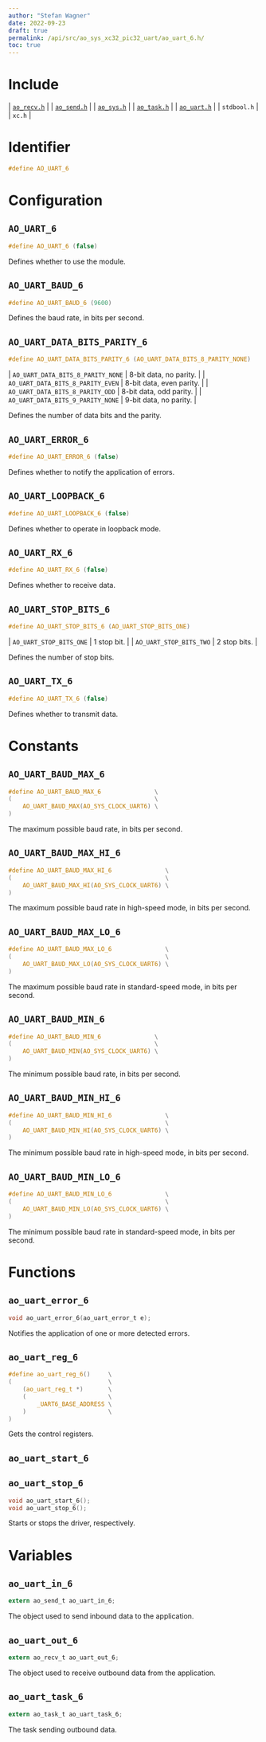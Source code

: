 ```yaml
---
author: "Stefan Wagner"
date: 2022-09-23
draft: true
permalink: /api/src/ao_sys_xc32_pic32_uart/ao_uart_6.h/
toc: true
---
```


# Include

| [`ao_recv.h`](../ao_sys/ao_recv.h.md) |
| [`ao_send.h`](../ao_sys/ao_send.h.md) |
| [`ao_sys.h`](ao_sys.h.md) |
| [`ao_task.h`](../ao_sys/ao_task.h.md) |
| [`ao_uart.h`](ao_uart.h.md) |
| `stdbool.h` |
| `xc.h` |

# Identifier

```c
#define AO_UART_6
```

# Configuration

## `AO_UART_6`

```c
#define AO_UART_6 (false)
```

Defines whether to use the module.

## `AO_UART_BAUD_6`

```c
#define AO_UART_BAUD_6 (9600)
```

Defines the baud rate, in bits per second.

## `AO_UART_DATA_BITS_PARITY_6`

```c
#define AO_UART_DATA_BITS_PARITY_6 (AO_UART_DATA_BITS_8_PARITY_NONE)
```

| `AO_UART_DATA_BITS_8_PARITY_NONE` | 8-bit data, no parity.   |
| `AO_UART_DATA_BITS_8_PARITY_EVEN` | 8-bit data, even parity. |
| `AO_UART_DATA_BITS_8_PARITY_ODD`  | 8-bit data, odd parity.  |
| `AO_UART_DATA_BITS_9_PARITY_NONE` | 9-bit data, no parity.   |

Defines the number of data bits and the parity.

## `AO_UART_ERROR_6`

```c
#define AO_UART_ERROR_6 (false)
```

Defines whether to notify the application of errors.

## `AO_UART_LOOPBACK_6`

```c
#define AO_UART_LOOPBACK_6 (false)
```

Defines whether to operate in loopback mode.

## `AO_UART_RX_6`

```c
#define AO_UART_RX_6 (false)
```

Defines whether to receive data.

## `AO_UART_STOP_BITS_6`

```c
#define AO_UART_STOP_BITS_6 (AO_UART_STOP_BITS_ONE)
```

| `AO_UART_STOP_BITS_ONE` | 1 stop bit.  |
| `AO_UART_STOP_BITS_TWO` | 2 stop bits. |

Defines the number of stop bits.

## `AO_UART_TX_6`

```c
#define AO_UART_TX_6 (false)
```

Defines whether to transmit data.

# Constants

## `AO_UART_BAUD_MAX_6`

```c
#define AO_UART_BAUD_MAX_6               \
(                                        \
    AO_UART_BAUD_MAX(AO_SYS_CLOCK_UART6) \
)
```

The maximum possible baud rate, in bits per second.

## `AO_UART_BAUD_MAX_HI_6`

```c
#define AO_UART_BAUD_MAX_HI_6               \
(                                           \
    AO_UART_BAUD_MAX_HI(AO_SYS_CLOCK_UART6) \
)
```

The maximum possible baud rate in high-speed mode, in bits per second.

## `AO_UART_BAUD_MAX_LO_6`

```c
#define AO_UART_BAUD_MAX_LO_6               \
(                                           \
    AO_UART_BAUD_MAX_LO(AO_SYS_CLOCK_UART6) \
)
```

The maximum possible baud rate in standard-speed mode, in bits per second.

## `AO_UART_BAUD_MIN_6`

```c
#define AO_UART_BAUD_MIN_6               \
(                                        \
    AO_UART_BAUD_MIN(AO_SYS_CLOCK_UART6) \
)
```

The minimum possible baud rate, in bits per second.

## `AO_UART_BAUD_MIN_HI_6`

```c
#define AO_UART_BAUD_MIN_HI_6               \
(                                           \
    AO_UART_BAUD_MIN_HI(AO_SYS_CLOCK_UART6) \
)
```

The minimum possible baud rate in high-speed mode, in bits per second.

## `AO_UART_BAUD_MIN_LO_6`

```c
#define AO_UART_BAUD_MIN_LO_6               \
(                                           \
    AO_UART_BAUD_MIN_LO(AO_SYS_CLOCK_UART6) \
)
```

The minimum possible baud rate in standard-speed mode, in bits per second.

# Functions

## `ao_uart_error_6`

```c
void ao_uart_error_6(ao_uart_error_t e);
```

Notifies the application of one or more detected errors.

## `ao_uart_reg_6`

```c
#define ao_uart_reg_6()     \
(                           \
    (ao_uart_reg_t *)       \
    (                       \
        _UART6_BASE_ADDRESS \
    )                       \
)
```

Gets the control registers.

## `ao_uart_start_6`
## `ao_uart_stop_6`

```c
void ao_uart_start_6();
void ao_uart_stop_6();
```

Starts or stops the driver, respectively.

# Variables

## `ao_uart_in_6`

```c
extern ao_send_t ao_uart_in_6;
```

The object used to send inbound data to the application.

## `ao_uart_out_6`

```c
extern ao_recv_t ao_uart_out_6;
```

The object used to receive outbound data from the application.

## `ao_uart_task_6`

```c
extern ao_task_t ao_uart_task_6;
```

The task sending outbound data.
